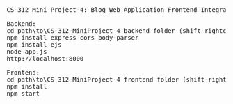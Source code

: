 <pre>
CS-312 Mini-Project-4: Blog Web Application Frontend Integration

Backend:
cd path\to\CS-312-MiniProject-4 backend folder (shift-rightclick -> copy as path)
npm install express cors body-parser
npm install ejs
node app.js
http://localhost:8000

Frontend:
cd path\to\CS-312-MiniProject-4 frontend folder (shift-rightclick -> copy as path)
npm install
npm start
</pre>
